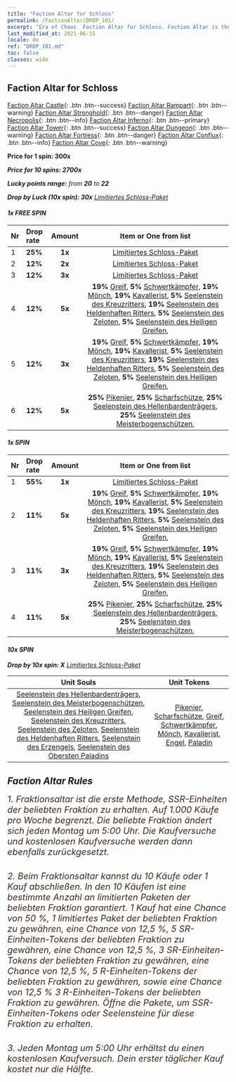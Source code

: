 ```yaml
---
title: "Faction Altar for Schloss"
permalink: /FactionAltar/DROP_101/
excerpt: "Era of Chaos  Faction Altar for Schloss. Faction Altar is the primary method for obtaining SSR units from the popular faction. Limited to 1,000 purchases each week. The popular faction changes at 05:00 every Monday. Purchase attempts and free purchase attempts will also reset then."
last_modified_at: 2021-06-15
locale: de
ref: "DROP_101.md"
toc: false
classes: wide
---
```


##  Faction Altar for **Schloss**

  [Faction Altar Castle](/de/FactionAltar/DROP_101/){: .btn .btn--success} [Faction Altar Rampart](/de/FactionAltar/DROP_102/){: .btn .btn--warning} [Faction Altar Stronghold](/de/FactionAltar/DROP_103/){: .btn .btn--danger} [Faction Altar Necropolis](/de/FactionAltar/DROP_104/){: .btn .btn--info} [Faction Altar Inferno](/de/FactionAltar/DROP_105/){: .btn .btn--primary} [Faction Altar Tower](/de/FactionAltar/DROP_106/){: .btn .btn--success} [Faction Altar Dungeon](/de/FactionAltar/DROP_107/){: .btn .btn--warning} [Faction Altar Fortress](/de/FactionAltar/DROP_108/){: .btn .btn--danger} [Faction Altar Conflux](/de/FactionAltar/DROP_109/){: .btn .btn--info} [Faction Altar Cove](/de/FactionAltar/DROP_112/){: .btn .btn--warning} 

  **Price for 1 spin: 300x** <i class="fas fa-gem"/>

  **Price for 10 spins: 2700x** <i class="fas fa-gem"/>

  **Lucky points range:** from **20** to **22**

  **Drop by Luck (10x spin): 30x** [Limitiertes Schloss-Paket](/ItemsDE/con_2139/)

####  1x FREE SPIN 

  |    Nr    |  Drop rate  |  Amount   |   Item or One from list  |
  |:---------|:------------|:---------:|:------------------------:|
  | 1 | **25%** | **1x** | [Limitiertes Schloss-Paket](/ItemsDE/con_2139/) |
  | 2 | **12%** | **2x** | [Limitiertes Schloss-Paket](/ItemsDE/con_2139/) |
  | 3 | **12%** | **3x** | [Limitiertes Schloss-Paket](/ItemsDE/con_2139/) |
  | 4 | **12%** | **5x** |  **19%** [Greif](/ItemsDE/unt_192/),  **5%** [Schwertkämpfer](/ItemsDE/unt_193/),  **19%** [Mönch](/ItemsDE/unt_194/),  **19%** [Kavallerist](/ItemsDE/unt_195/),  **5%** [Seelenstein des Kreuzritters](/ItemsDE/unt_285/),  **19%** [Seelenstein des Heldenhaften Ritters](/ItemsDE/unt_287/),  **5%** [Seelenstein des Zeloten](/ItemsDE/unt_286/),  **5%** [Seelenstein des Heiligen Greifen](/ItemsDE/unt_284/),  |
  | 5 | **12%** | **3x** |  **19%** [Greif](/ItemsDE/unt_192/),  **5%** [Schwertkämpfer](/ItemsDE/unt_193/),  **19%** [Mönch](/ItemsDE/unt_194/),  **19%** [Kavallerist](/ItemsDE/unt_195/),  **5%** [Seelenstein des Kreuzritters](/ItemsDE/unt_285/),  **19%** [Seelenstein des Heldenhaften Ritters](/ItemsDE/unt_287/),  **5%** [Seelenstein des Zeloten](/ItemsDE/unt_286/),  **5%** [Seelenstein des Heiligen Greifen](/ItemsDE/unt_284/),  |
  | 6 | **12%** | **5x** |  **25%** [Pikenier](/ItemsDE/unt_190/),  **25%** [Scharfschütze](/ItemsDE/unt_191/),  **25%** [Seelenstein des Hellenbardenträgers](/ItemsDE/unt_282/),  **25%** [Seelenstein des Meisterbogenschützen](/ItemsDE/unt_283/),  |


####  1x SPIN 

  |    Nr    |  Drop rate  |  Amount   |   Item or One from list  |
  |:---------|:------------|:---------:|:------------------------:|
  | 1 | **55%** | **1x** | [Limitiertes Schloss-Paket](/ItemsDE/con_2139/) |
  | 2 | **11%** | **5x** |  **19%** [Greif](/ItemsDE/unt_192/),  **5%** [Schwertkämpfer](/ItemsDE/unt_193/),  **19%** [Mönch](/ItemsDE/unt_194/),  **19%** [Kavallerist](/ItemsDE/unt_195/),  **5%** [Seelenstein des Kreuzritters](/ItemsDE/unt_285/),  **19%** [Seelenstein des Heldenhaften Ritters](/ItemsDE/unt_287/),  **5%** [Seelenstein des Zeloten](/ItemsDE/unt_286/),  **5%** [Seelenstein des Heiligen Greifen](/ItemsDE/unt_284/),  |
  | 3 | **11%** | **3x** |  **19%** [Greif](/ItemsDE/unt_192/),  **5%** [Schwertkämpfer](/ItemsDE/unt_193/),  **19%** [Mönch](/ItemsDE/unt_194/),  **19%** [Kavallerist](/ItemsDE/unt_195/),  **5%** [Seelenstein des Kreuzritters](/ItemsDE/unt_285/),  **19%** [Seelenstein des Heldenhaften Ritters](/ItemsDE/unt_287/),  **5%** [Seelenstein des Zeloten](/ItemsDE/unt_286/),  **5%** [Seelenstein des Heiligen Greifen](/ItemsDE/unt_284/),  |
  | 4 | **11%** | **5x** |  **25%** [Pikenier](/ItemsDE/unt_190/),  **25%** [Scharfschütze](/ItemsDE/unt_191/),  **25%** [Seelenstein des Hellenbardenträgers](/ItemsDE/unt_282/),  **25%** [Seelenstein des Meisterbogenschützen](/ItemsDE/unt_283/),  |


####  10x SPIN 

  **Drop by 10x spin: X** [Limitiertes Schloss-Paket](/ItemsDE/con_2139/)

  |    Unit Souls    |  Unit Tokens  |
  |:----------------:|:-------------:|
  | [Seelenstein des Hellenbardenträgers](/ItemsDE/unt_282/), [Seelenstein des Meisterbogenschützen](/ItemsDE/unt_283/), [Seelenstein des Heiligen Greifen](/ItemsDE/unt_284/), [Seelenstein des Kreuzritters](/ItemsDE/unt_285/), [Seelenstein des Zeloten](/ItemsDE/unt_286/), [Seelenstein des Heldenhaften Ritters](/ItemsDE/unt_287/), [Seelenstein des Erzengels](/ItemsDE/unt_288/), [Seelenstein des Obersten Paladins](/ItemsDE/unt_289/) | [Pikenier](/ItemsDE/unt_190/), [Scharfschütze](/ItemsDE/unt_191/), [Greif](/ItemsDE/unt_192/), [Schwertkämpfer](/ItemsDE/unt_193/), [Mönch](/ItemsDE/unt_194/), [Kavallerist](/ItemsDE/unt_195/), [Engel](/ItemsDE/unt_196/), [Paladin](/ItemsDE/unt_197/) |



## Faction Altar Rules

  <span style="color: #3c2a1e;font-size:20px">1. Fraktionsaltar ist die erste Methode, SSR-Einheiten der beliebten Fraktion zu erhalten. Auf 1.000 Käufe pro Woche begrenzt. Die beliebte Fraktion ändert sich jeden Montag um 5:00 Uhr. Die Kaufversuche und kostenlosen Kaufversuche werden dann ebenfalls zurückgesetzt.</span><br/>

<br/>  <span style="color: #3c2a1e;font-size:20px">2. Beim Fraktionsaltar kannst du 10 Käufe oder 1 Kauf abschließen. In den 10 Käufen ist eine bestimmte Anzahl an limitierten Paketen der beliebten Fraktion garantiert. 1 Kauf hat eine Chance von 50 %, 1 limitiertes Paket der beliebten Fraktion zu gewähren, eine Chance von 12,5 %, 5 SR-Einheiten-Tokens der beliebten Fraktion zu gewähren, eine Chance von 12,5 %, 3 SR-Einheiten-Tokens der beliebten Fraktion zu gewähren, eine Chance von 12,5 %, 5 R-Einheiten-Tokens der beliebten Fraktion zu gewähren, sowie eine Chance von 12,5 % 3 R-Einheiten-Tokens der beliebten Fraktion zu gewähren. Öffne die Pakete, um SSR-Einheiten-Tokens oder Seelensteine für diese Fraktion zu erhalten.</span>

<br/>  <span style="color: #3c2a1e;font-size:20px">3. Jeden Montag um 5:00 Uhr erhältst du einen kostenlosen Kaufversuch. Dein erster täglicher Kauf kostet nur die Hälfte.</span><br/>

<br/>